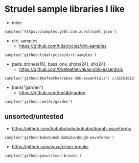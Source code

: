 # Strudel sample libraries I like

- mine
```
samples('https://samples.grbt.com.au/strudel.json')
```

- dirt-samples
  - https://github.com/tidalcycles/dirt-samples
```
samples('github:tidalcycles/dirt-samples')
```

- pads_drones(16), bass_one_shots(24), sfx(24)
  - https://github.com/0nefeather/akas-dnb-essentials
```
samples('github:0nefeather/akas-dnb-essentials') //20251012
```

- bank("garden")
  - https://github.com/mot4i/garden
```
samples('github.:mot4i/garden')
```

## unsorted/untested
- https://github.com/bubobubobubobubo/dough-waveforms
```
samples('github:bubobubobubobubo/dough-waveforms')
```
- https://github.com/yaxu/clean-breaks
```
samples('github:yaxu/clean-breaks')
```
